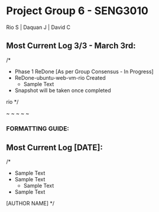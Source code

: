 # Project Group 6 - SENG3010
Rio S | Daquan J | David C

## Most Current Log 3/3 - March 3rd:

/*
- Phase 1 ReDone [As per Group Consensus - In Progress]
- ReDone-ubuntu-web-vm-rio Created
  * Sample Text
- Snapshot will be taken once completed
  
rio
*/

~
~
~
~
~

### FORMATTING GUIDE:
## Most Current Log [DATE]:

/*
- Sample Text
- Sample Text
  * Sample Text
- Sample Text
  
[AUTHOR NAME]
*/
